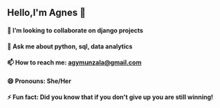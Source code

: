 ## Hello,I'm Agnes 👋

#### 👯 I’m looking to collaborate on django projects  
#### 💬 Ask me about python, sql, data analytics  
#### 📫 How to reach me: agymunzala@gmail.com  
#### 😄 Pronouns: She/Her  
#### ⚡ Fun fact: Did you know that if you don't give up you are still winning!


<!--
**aghee/aghee** is a ✨ _special_ ✨ repository because its `README.md` (this file) appears on your GitHub profile.

Here are some ideas to get you started:

- 🔭 I’m currently working on ...
- 🌱 I’m currently learning ...
- 👯 I’m looking to collaborate on data analytics, and django projects
- 🤔 I’m looking for help with ...
- 💬 Ask me about python,django, data analytics
- 📫 How to reach me: agymunzala@gmail.com
- 😄 Pronouns: She/Her
- ⚡ Fun fact: Did you know if you don't give up you are still winning!
-->
